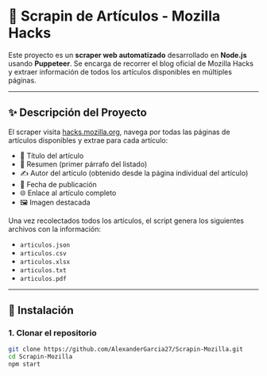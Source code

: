 # 📰 Scrapin de Artículos - Mozilla Hacks

Este proyecto es un **scraper web automatizado** desarrollado en **Node.js** usando **Puppeteer**. Se encarga de recorrer el blog oficial de Mozilla Hacks y extraer información de todos los artículos disponibles en múltiples páginas.

---

## ✨ Descripción del Proyecto

El scraper visita [hacks.mozilla.org](https://hacks.mozilla.org/), navega por todas las páginas de artículos disponibles y extrae para cada artículo:

- 📝 Título del artículo  
- 📄 Resumen (primer párrafo del listado)  
- ✍️ Autor del artículo (obtenido desde la página individual del artículo)  
- 📅 Fecha de publicación  
- 🌐 Enlace al artículo completo  
- 🖼️ Imagen destacada

Una vez recolectados todos los artículos, el script genera los siguientes archivos con la información:

- `articulos.json`
- `articulos.csv`
- `articulos.xlsx`
- `articulos.txt`
- `articulos.pdf`

---

## 🚀 Instalación

### 1. Clonar el repositorio

```bash
git clone https://github.com/AlexanderGarcia27/Scrapin-Mozilla.git
cd Scrapin-Mozilla
npm start
